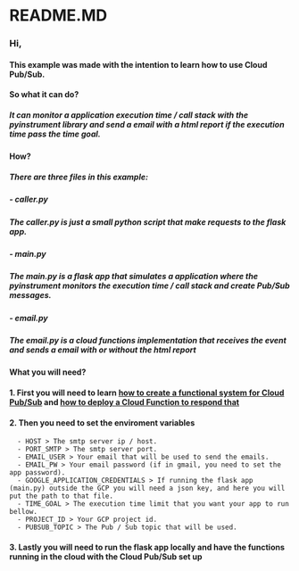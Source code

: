 # README.MD

### Hi,

#### This example was made with the intention to learn how to use Cloud Pub/Sub.

#### So what it can do?

##### It can monitor a application execution time / call stack with the pyinstrument library and send a email with a html report if the execution time pass the time goal.

#### How?

##### There are three files in this example:

##### - caller.py

##### The caller.py is just a small python script that make requests to the flask app.

##### - main.py

##### The main.py is a flask app that simulates a application where the pyinstrument monitors the execution time / call stack and create Pub/Sub messages.

##### - email.py

##### The email.py is a cloud functions implementation that receives the event and sends a email with or without the html report

#### What you will need?

#### 1. First you will need to learn [how to create a functional system for Cloud Pub/Sub](https://cloud.google.com/pubsub/docs/quickstart-py-mac?hl=en) and [how to deploy a Cloud Function to respond that](https://cloud.google.com/functions/docs/tutorials/pubsub?hl=pt-br#functions-clone-sample-repository-python)

#### 2. Then you need to set the enviroment variables
      - HOST > The smtp server ip / host.
      - PORT_SMTP > The smtp server port.
      - EMAIL_USER > Your email that will be used to send the emails. 
      - EMAIL_PW > Your email password (if in gmail, you need to set the app password).
      - GOOGLE_APPLICATION_CREDENTIALS > If running the flask app (main.py) outside the GCP you will need a json key, and here you will put the path to that file.
      - TIME_GOAL > The execution time limit that you want your app to run bellow.
      - PROJECT_ID > Your GCP project id.
      - PUBSUB_TOPIC > The Pub / Sub topic that will be used.
      
#### 3. Lastly you will need to run the flask app locally and have the functions running in the cloud with the Cloud Pub/Sub set up
